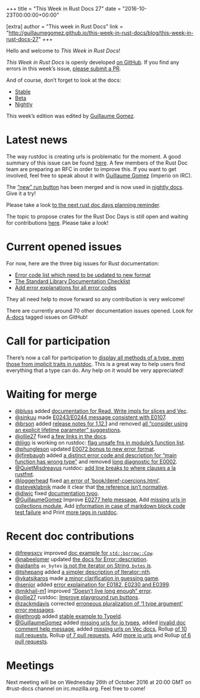 +++
title = "This Week in Rust Docs 27"
date = "2016-10-23T00:00:00+00:00"

[extra]
author = "This week in Rust Docs"
link = "http://guillaumegomez.github.io/this-week-in-rust-docs/blog/this-week-in-rust-docs-27"
+++
<p>Hello and welcome to <em>This Week in Rust Docs</em>!</p>

<p><em>This Week in Rust Docs</em> is openly developed <a href="https://github.com/GuillaumeGomez/this-week-in-rust-docs">on GitHub</a>.
If you find any errors in this week’s issue, <a href="https://github.com/GuillaumeGomez/this-week-in-rust-docs/pulls">please submit a PR</a>.</p>

<p>And of course, don’t forget to look at the docs:</p>

<ul>
  <li><a href="https://doc.rust-lang.org/">Stable</a></li>
  <li><a href="http://doc.rust-lang.org/beta/">Beta</a></li>
  <li><a href="http://doc.rust-lang.org/nightly/">Nightly</a></li>
</ul>

<p>This week’s edition was edited by <a href="https://github.com/GuillaumeGomez">Guillaume Gomez</a>.</p>

<h1 id="latest-news">Latest news</h1>

<p>The way rustdoc is creating urls is problematic for the moment. A good summary of this issue can be found <a href="https://github.com/rust-lang/rust/issues/36417">here</a>. A few members of the Rust Doc team are preparing an RFC in order to improve this. If you want to get involved, feel free to speak about it with <a href="https://github.com/GuillaumeGomez">Guillaume Gomez</a> (imperio on IRC).</p>

<p>The <a href="https://github.com/rust-lang/rust/pull/36334">“new” run button</a> has been merged and is now used in <a href="https://doc.rust-lang.org/nightly/std/">nightly docs</a>. Give it a try!</p>

<p>Please take a look <a href="https://users.rust-lang.org/t/reminder-planning-the-next-rust-doc-days/6901">to the next rust doc days planning reminder</a>.</p>

<p>The topic to propose crates for the Rust Doc Days is still open and waiting for contributions <a href="https://users.rust-lang.org/t/call-for-proposals-for-next-rust-doc-days-crates/6685">here</a>. Please take a look!</p>

<h1 id="current-opened-issues">Current opened issues</h1>

<p>For now, here are the three big issues for Rust documentation:</p>

<ul>
  <li><a href="https://github.com/rust-lang/rust/issues/35233">Error code list which need to be updated to new format</a></li>
  <li><a href="https://github.com/rust-lang/rust/issues/29329">The Standard Library Documentation Checklist</a></li>
  <li><a href="https://github.com/rust-lang/rust/issues/32777">Add error explanations for all error codes</a></li>
</ul>

<p>They all need help to move forward so any contribution is very welcome!</p>

<p>There are currently around 70 other documentation issues opened. Look for <a href="https://github.com/rust-lang/rust/issues?q=is%3Aopen+is%3Aissue+label%3AA-docs">A-docs</a> tagged issues on GitHub!</p>

<h1 id="call-for-participation">Call for participation</h1>

<p>There’s now a call for participation to <a href="https://github.com/rust-lang/rust/issues/33772">display all methods of a type, even those from implicit traits in rustdoc</a>. This is a great way to help users find everything that a type can do. Any help on it would be very appreciated!</p>

<h1 id="waiting-for-merge">Waiting for merge</h1>

<ul>
  <li><a href="https://github.com/bluss">@bluss</a> added <a href="https://github.com/rust-lang/rust/pull/37343">documentation for Read, Write impls for slices and Vec</a>.</li>
  <li><a href="https://github.com/sinkuu">@sinkuu</a> made <a href="https://github.com/rust-lang/rust/pull/36615">E0243/E0244 message consistent with E0107</a>.</li>
  <li><a href="https://github.com/brson">@brson</a> added <a href="https://github.com/rust-lang/rust/pull/37317">release notes for 1.12.1</a> and removed <a href="https://github.com/rust-lang/rust/pull/37057">all “consider using an explicit lifetime parameter” suggestions</a>.</li>
  <li><a href="https://github.com/ollie27">@ollie27</a> fixed <a href="https://github.com/rust-lang/rust/pull/37316">a few links in the docs</a>.</li>
  <li><a href="https://github.com/liigo">@liigo</a> is working on rustdoc: <a href="https://github.com/rust-lang/rust/pull/37250">flag unsafe fns in module’s function list</a>.</li>
  <li><a href="https://github.com/phungleson">@phungleson</a> updated <a href="https://github.com/rust-lang/rust/pull/36466">E0072 bonus to new error format</a>.</li>
  <li><a href="https://github.com/jfirebaugh">@jfirebaugh</a> added <a href="https://github.com/rust-lang/rust/pull/37242">a distinct error code and description for “main function has wrong type”</a> and removed <a href="https://github.com/rust-lang/rust/pull/37058">long diagnostic for E0002</a>.</li>
  <li><a href="https://github.com/QuietMisdreavus">@QuietMisdreavus</a> rustdoc: <a href="https://github.com/rust-lang/rust/pull/37190">add line breaks to where clauses a la rustfmt</a>.</li>
  <li><a href="https://github.com/loggerhead">@loggerhead</a> fixed <a href="https://github.com/rust-lang/rust/pull/37228">an error of ‘book/deref-coercions.html’</a>.</li>
  <li><a href="https://github.com/steveklabnik">@steveklabnik</a> made it clear that <a href="https://github.com/rust-lang/rust/pull/35102">the reference isn’t normative</a>.</li>
  <li><a href="https://github.com/diwic">@diwic</a> fixed <a href="https://github.com/rust-lang/rust/pull/36849">documentation typo</a>.</li>
  <li><a href="https://github.com/GuillaumeGomez">@GuillaumeGomez</a> Improve <a href="https://github.com/rust-lang/rust/pull/37324">E0277 help message</a>, Add <a href="https://github.com/rust-lang/rust/pull/37304">missing urls in collections module</a>, Add <a href="https://github.com/rust-lang/rust/pull/36320">information in case of markdown block code test failure</a> and Print <a href="https://github.com/rust-lang/rust/pull/37134">more tags in rustdoc</a>.</li>
</ul>

<h1 id="recent-doc-contributions">Recent doc contributions</h1>

<ul>
  <li><a href="https://github.com/frewsxcv">@frewsxcv</a> improved <a href="https://github.com/rust-lang/rust/pull/37187">doc example for <code class="highlighter-rouge">std::borrow::Cow</code></a>.</li>
  <li><a href="https://github.com/nabeelomer">@nabeelomer</a> updated <a href="https://github.com/rust-lang/rust/pull/37189">the docs for Error::description</a>.</li>
  <li><a href="https://github.com/aidanhs">@aidanhs</a> <code class="highlighter-rouge">as_bytes</code> <a href="https://github.com/rust-lang/rust/pull/37327">is not the iterator on String, <code class="highlighter-rouge">bytes</code> is</a>.</li>
  <li><a href="https://github.com/tshepang">@tshepang</a> added <a href="https://github.com/rust-lang/rust/pull/37314">a simpler description of Iterator::nth</a>.</li>
  <li><a href="https://github.com/vkatsikaros">@vkatsikaros</a> made <a href="https://github.com/rust-lang/rust/pull/37309">a minor clarification in guessing game</a>.</li>
  <li><a href="https://github.com/senior">@senior</a> added <a href="https://github.com/rust-lang/rust/pull/37244">error explaination for E0182, E0230 and E0399</a>.</li>
  <li><a href="https://github.com/mikhail-m1">@mikhail-m1</a> improved <a href="https://github.com/rust-lang/rust/pull/37174">“Doesn’t live long enough” error</a>.</li>
  <li><a href="https://github.com/ollie27">@ollie27</a> rustdoc: <a href="https://github.com/rust-lang/rust/pull/37098">Improve playground run buttons</a>.</li>
  <li><a href="https://github.com/zackmdavis">@zackmdavis</a> corrected <a href="https://github.com/rust-lang/rust/pull/37193">erroneous pluralization of ‘1 type argument’ error messages</a>.</li>
  <li><a href="https://github.com/jethrogb">@jethrogb</a> added <a href="https://github.com/rust-lang/rust/pull/37240">stable example to TypeId</a>.</li>
  <li><a href="https://github.com/GuillaumeGomez">@GuillaumeGomez</a> added <a href="https://github.com/rust-lang/rust/pull/37165">missing urls for io types</a>, added <a href="https://github.com/rust-lang/rust/pull/36964">invalid doc comment help message</a>, added <a href="https://github.com/rust-lang/rust/pull/37043">missing urls on Vec docs</a>, Rollup <a href="https://github.com/rust-lang/rust/pull/37337">of 10 pull requests</a>, Rollup <a href="https://github.com/rust-lang/rust/pull/37289">of 7 pull requests</a>, Add <a href="https://github.com/rust-lang/rust/pull/37259">more io urls</a> and Rollup <a href="https://github.com/rust-lang/rust/pull/37237">of 6 pull requests</a>.</li>
</ul>

<h1 id="meetings">Meetings</h1>

<p>Next meeting will be on Wednesday 26th of October 2016 at 20:00 GMT on #rust-docs channel on irc.mozilla.org. Feel free to come!</p>